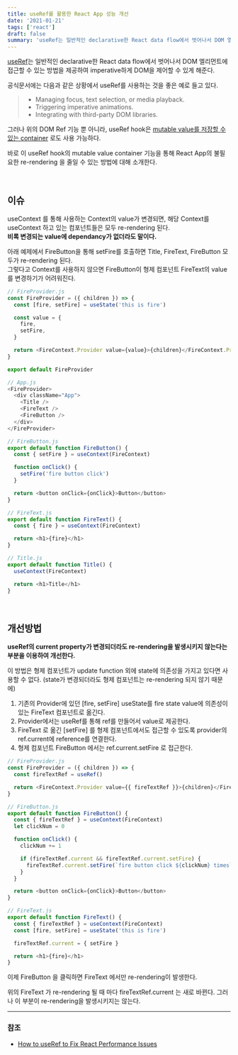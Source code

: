 ```yaml
---
title: useRef를 활용한 React App 성능 개선
date: '2021-01-21'
tags: ['react']
draft: false
summary: 'useRef는 일반적인 declarative한 React data flow에서 벗어나서 DOM 엘리먼트에 접근할 수 있는 방법을 제공하여 imperative하게 DOM을 제어할 수 있게 해준다.'
---
```


[useRef](https://reactjs.org/docs/refs-and-the-dom.html)는 일반적인 declarative한 React data flow에서 벗어나서 DOM 엘리먼트에 접근할 수 있는 방법을 제공하여 imperative하게 DOM을 제어할 수 있게 해준다.

공식문서에는 다음과 같은 상황에서 useRef를 사용하는 것을 좋은 예로 들고 있다.

> - Managing focus, text selection, or media playback. <br />
> - Triggering imperative animations. <br />
> - Integrating with third-party DOM libraries.

그러나 위의 DOM Ref 기능 뿐 아니라, useRef hook은 [mutable value를 저장할 수 있는 container](https://reactjs.org/docs/hooks-faq.html#is-there-something-like-instance-variables) 로도 사용 가능하다.

바로 이 useRef hook의 mutable value container 기능을 통해 React App의 불필요한 re-rendering 을 줄일 수 있는 방법에 대해 소개한다.

<br />

## 이슈

useContext 를 통해 사용하는 Context의 value가 변경되면, 해당 Context를 useContext 하고 있는 컴포넌트들은 모두 re-rendering 된다. <br />
**비록 변경되는 value에 dependancy가 없더라도 말이다.**

아래 예제에서 FireButton을 통해 setFire를 호출하면 Title, FireText, FireButton 모두가 re-rendering 된다. <br />
그렇다고 Context를 사용하지 않으면 FireButton이 형제 컴포넌트 FireText의 value를 변경하기가 어려워진다.

```js
// FireProvider.js
const FireProvider = ({ children }) => {
  const [fire, setFire] = useState('this is fire')

  const value = {
    fire,
    setFire,
  }

  return <FireContext.Provider value={value}>{children}</FireContext.Provider>
}

export default FireProvider
```

```js
// App.js
<FireProvider>
  <div className="App">
    <Title />
    <FireText />
    <FireButton />
  </div>
</FireProvider>
```

```js
// FireButton.js
export default function FireButton() {
  const { setFire } = useContext(FireContext)

  function onClick() {
    setFire('fire button click')
  }

  return <button onClick={onClick}>Button</button>
}
```

```js
// FireText.js
export default function FireText() {
  const { fire } = useContext(FireContext)

  return <h1>{fire}</h1>
}
```

```js
// Title.js
export default function Title() {
  useContext(FireContext)

  return <h1>Title</h1>
}
```

<br />

## 개선방법

**useRef의 current property가 변경되더라도 re-rendering을 발생시키지 않는다는 부분을 이용하여 개선한다.**

이 방법은 형제 컴포넌트가 update function 외에 state에 의존성을 가지고 있다면 사용할 수 없다. (state가 변경되더라도 형제 컴포넌트는 re-rendering 되지 않기 때문에)

1. 기존의 Provider에 있던 \[fire, setFire\] useState를 fire state value에 의존성이 있는 FireText 컴포넌트로 옮긴다.
2. Provider에서는 useRef를 통해 ref를 만들어서 value로 제공한다.
3. FireText 로 옮긴 \[setFire\] 를 형제 컴포넌트에서도 접근할 수 있도록 provider의 ref.current에 reference를 연결한다.
4. 형제 컴포넌트 FireButton 에서는 ref.current.setFire 로 접근한다.

```js
// FireProvider.js
const FireProvider = ({ children }) => {
  const fireTextRef = useRef()

  return <FireContext.Provider value={{ fireTextRef }}>{children}</FireContext.Provider>
}
```

```js
// FireButton.js
export default function FireButton() {
  const { fireTextRef } = useContext(FireContext)
  let clickNum = 0

  function onClick() {
    clickNum += 1

    if (fireTextRef.current && fireTextRef.current.setFire) {
      fireTextRef.current.setFire(`fire button click ${clickNum} times`)
    }
  }

  return <button onClick={onClick}>Button</button>
}
```

```js
// FireText.js
export default function FireText() {
  const { fireTextRef } = useContext(FireContext)
  const [fire, setFire] = useState('this is fire')

  fireTextRef.current = { setFire }

  return <h1>{fire}</h1>
}
```

이제 FireButton 을 클릭하면 FireText 에서만 re-rendering이 발생한다.

위의 FireText 가 re-rendering 될 때 마다 fireTextRef.current 는 새로 바뀐다. 그러나 이 부분이 re-rendering을 발생시키지는 않는다.

---

### 참조

- [How to useRef to Fix React Performance Issues](https://medium.com/antlerglobal/how-to-useref-to-fix-react-performance-issues-886dec9edb03#f356)
